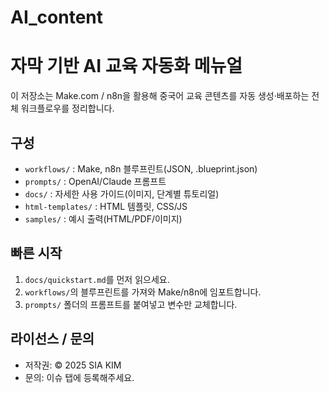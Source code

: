 # AI_content

# 자막 기반 AI 교육 자동화 메뉴얼

이 저장소는 Make.com / n8n을 활용해 중국어 교육 콘텐츠를 자동 생성·배포하는 전체 워크플로우를 정리합니다.

## 구성
- `workflows/` : Make, n8n 블루프린트(JSON, .blueprint.json)
- `prompts/`   : OpenAI/Claude 프롬프트
- `docs/`      : 자세한 사용 가이드(이미지, 단계별 튜토리얼)
- `html-templates/` : HTML 템플릿, CSS/JS
- `samples/`   : 예시 출력(HTML/PDF/이미지)

## 빠른 시작
1. `docs/quickstart.md`를 먼저 읽으세요.
2. `workflows/`의 블루프린트를 가져와 Make/n8n에 임포트합니다.
3. `prompts/` 폴더의 프롬프트를 붙여넣고 변수만 교체합니다.

## 라이선스 / 문의
- 저작권: © 2025 SIA KIM
- 문의: 이슈 탭에 등록해주세요.

